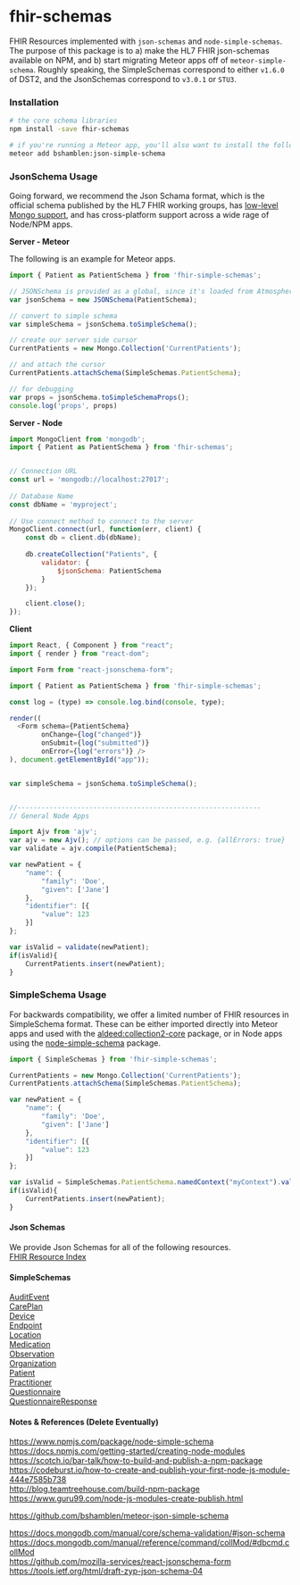 
# fhir-schemas
FHIR Resources implemented with `json-schemas` and `node-simple-schemas`.  The purpose of this package is to a) make the HL7 FHIR json-schemas available on NPM, and b) start migrating Meteor apps off of `meteor-simple-schema`.  Roughly speaking, the SimpleSchemas correspond to either `v1.6.0` of DST2, and the JsonSchemas correspond to `v3.0.1` or `STU3`.  


### Installation  

```bash
# the core schema libraries
npm install -save fhir-schemas

# if you're running a Meteor app, you'll also want to install the following conversion utility
meteor add bshamblen:json-simple-schema
```


### JsonSchema Usage    
Going forward, we recommend the Json Schama format, which is the official schema published by the HL7 FHIR working groups, has [low-level Mongo support](https://docs.mongodb.com/manual/core/schema-validation/#json-schema), and has cross-platform support across a wide rage of Node/NPM apps.  

**Server - Meteor**  

The following is an example for Meteor apps.  
```js
import { Patient as PatientSchema } from 'fhir-simple-schemas';

// JSONSchema is provided as a global, since it's loaded from Atmosphere package repository
var jsonSchema = new JSONSchema(PatientSchema);

// convert to simple schema
var simpleSchema = jsonSchema.toSimpleSchema();

// create our server side cursor
CurrentPatients = new Mongo.Collection('CurrentPatients');

// and attach the cursor
CurrentPatients.attachSchema(SimpleSchemas.PatientSchema);

// for debugging
var props = jsonSchema.toSimpleSchemaProps();
console.log('props', props)
```

**Server - Node**  
```js
import MongoClient from 'mongodb';
import { Patient as PatientSchema } from 'fhir-schemas';


// Connection URL
const url = 'mongodb://localhost:27017';
 
// Database Name
const dbName = 'myproject';
 
// Use connect method to connect to the server
MongoClient.connect(url, function(err, client) { 
    const db = client.db(dbName);
 
    db.createCollection("Patients", {
        validator: {
            $jsonSchema: PatientSchema
        }
    });

    client.close();
});
```

**Client**  
```js
import React, { Component } from "react";
import { render } from "react-dom";

import Form from "react-jsonschema-form";

import { Patient as PatientSchema } from 'fhir-simple-schemas';

const log = (type) => console.log.bind(console, type);

render((
  <Form schema={PatientSchema}
        onChange={log("changed")}
        onSubmit={log("submitted")}
        onError={log("errors")} />
), document.getElementById("app"));


var simpleSchema = jsonSchema.toSimpleSchema();


//-------------------------------------------------------------
// General Node Apps

import Ajv from 'ajv';
var ajv = new Ajv(); // options can be passed, e.g. {allErrors: true}
var validate = ajv.compile(PatientSchema);

var newPatient = {
    "name": {
        "family": 'Doe',
        "given": ['Jane']
    },
    "identifier": [{
        "value": 123
    }]
};

var isValid = validate(newPatient);
if(isValid){
    CurrentPatients.insert(newPatient);
}
```

### SimpleSchema Usage    
For backwards compatibility, we offer a limited number of FHIR resources in SimpleSchema format.  These can be either imported directly into Meteor apps and used with the [aldeed:collection2-core](https://atmospherejs.com/aldeed/collection2-core) package, or in Node apps using the [node-simple-schema](https://www.npmjs.com/package/node-simple-schema) package.  

```js
import { SimpleSchemas } from 'fhir-simple-schemas';

CurrentPatients = new Mongo.Collection('CurrentPatients');
CurrentPatients.attachSchema(SimpleSchemas.PatientSchema);

var newPatient = {
    "name": {
        "family": 'Doe',
        "given": ['Jane']
    },
    "identifier": [{
        "value": 123
    }]
};

var isValid = SimpleSchemas.PatientSchema.namedContext("myContext").validate(patientobj);
if(isValid){
    CurrentPatients.insert(newPatient);
}
```

#### Json Schemas  

We provide Json Schemas for all of the following resources.  
[FHIR Resource Index](https://www.hl7.org/fhir/resourcelist.html)        


#### SimpleSchemas   

[AuditEvent](https://www.hl7.org/fhir/auditevent.html)    
[CarePlan](https://www.hl7.org/fhir/careplan.html)    
[Device](https://www.hl7.org/fhir/device.html)    
[Endpoint](https://www.hl7.org/fhir/endpoint.html)    
[Location](https://www.hl7.org/fhir/location.html)    
[Medication](https://www.hl7.org/fhir/medication.html)    
[Observation](https://www.hl7.org/fhir/observation.html)    
[Organization](https://www.hl7.org/fhir/organization.html)    
[Patient](https://www.hl7.org/fhir/patient.html)    
[Practitioner](https://www.hl7.org/fhir/practitioner.html)    
[Questionnaire](https://www.hl7.org/fhir/questionnaire.html)    
[QuestionnaireResponse](https://www.hl7.org/fhir/questionnaireresponse.html)    

#### Notes & References (Delete Eventually)    
https://www.npmjs.com/package/node-simple-schema  
https://docs.npmjs.com/getting-started/creating-node-modules  
https://scotch.io/bar-talk/how-to-build-and-publish-a-npm-package  
https://codeburst.io/how-to-create-and-publish-your-first-node-js-module-444e7585b738  
http://blog.teamtreehouse.com/build-npm-package  
https://www.guru99.com/node-js-modules-create-publish.html  

https://github.com/bshamblen/meteor-json-simple-schema  

https://docs.mongodb.com/manual/core/schema-validation/#json-schema  
https://docs.mongodb.com/manual/reference/command/collMod/#dbcmd.collMod  
https://github.com/mozilla-services/react-jsonschema-form  
https://tools.ietf.org/html/draft-zyp-json-schema-04  